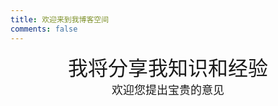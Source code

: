 ```yaml
---
title: 欢迎来到我博客空间
comments: false
---
```

<div align='center' ><font size='6'>我将分享我知识和经验</font></div>
<div align='center' ><font size='4'>欢迎您提出宝贵的意见</font></div>


